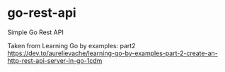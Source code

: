 # go-rest-api
Simple Go Rest API

Taken from Learning Go by examples: part2 https://dev.to/aurelievache/learning-go-by-examples-part-2-create-an-http-rest-api-server-in-go-1cdm 